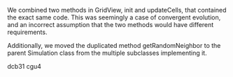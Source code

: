 We combined two methods in GridView, init and updateCells, that contained the exact same code. This was seemingly a case of convergent evolution, and an incorrect assumption that the two methods would have different requirements.

Additionally, we moved the duplicated method getRandomNeighbor to the parent Simulation class from the multiple subclasses implementing it. 

dcb31 cgu4
